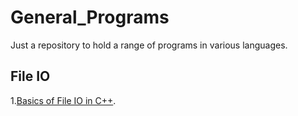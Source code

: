 # General_Programs
Just a repository to hold a range of programs in various languages.

## File IO
1.[Basics of File IO in C++](https://github.com/Sudhanva1999/General_Programs/blob/master/Basic_FILE_IO_Cpp.cpp).
